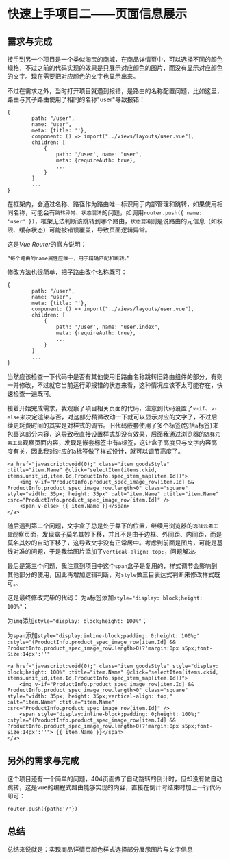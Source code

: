 # 快速上手项目二——页面信息展示

## 需求与完成
接手到另一个项目是一个类似淘宝的商城，在商品详情页中，可以选择不同的颜色规格，不过之前的代码实现的效果是只展示对应颜色的图片，而没有显示对应颜色的文字。现在需要把对应颜色的文字也显示出来。

不过在需求之外，当时打开项目就遇到报错，是路由的名称配置问题，比如这里，路由与其子路由使用了相同的名称"user"导致报错：
```
{
        path: "/user",
        name: "user",
        meta: {title: ''},
        component: () => import("../views/layouts/user.vue"),
        children: [
            {
                path: '/user', name: "user",
                meta: {requireAuth: true},
                ...
            }
        ]
        ...
}
```
在框架内，会通过名称、路径作为路由唯一标识用于内部管理和跳转，如果使用相同名称，可能会有`跳转异常`、`状态混淆`的问题，如调用`router.push({ name: 'user' })`，框架无法判断该跳转到哪个路由，`状态混淆`则是说路由的元信息（如权限、缓存状态）可能被错误覆盖，导致页面逻辑异常。

这是*Vue Router*的官方说明：
```
“每个路由的name属性应唯一，用于精确匹配和跳转。”
```

修改方法也很简单，把子路由改个名称既可：
```
{
        path: "/user",
        name: "user",
        meta: {title: ''},
        component: () => import("../views/layouts/user.vue"),
        children: [
            {
                path: '/user', name: "user.index",
                meta: {requireAuth: true},
                ...
            }
        ]
        ...
}
```
当然应该检查一下代码中是否有其他使用旧路由名称跳转旧路由组件的部分，有则一并修改，不过就它当前运行即报错的状态来看，这种情况应该不太可能存在，快速检查一遍既可。

接着开始完成需求，我观察了项目相关页面的代码，注意到代码设置了`v-if`、`v-else`来决定渲染与否，对这部分稍微改动一下就可以显示对应的文字了，不过后续更耗费时间的其实是对样式的调节。旧代码嵌套使用了多个标签(包括`a`标签)来包裹这部分内容，这导致我直接设置样式却没有效果，后面我通过浏览器的`选择元素工具`观察页面内容，发现是嵌套标签中有`a`标签，这让盒子高度只与文字内容高度有关，因此我对对应的`a`标签做了样式设计，就可以调节高度了。
```
<a href="javascript:void(0);" class="item goodsStyle" :title="item.Name" @click="selectItem(items.ckid, items.unit_id,item.Id,ProductInfo.spec_item_map[item.Id])">
	<img v-if="ProductInfo.product_spec_image_row[item.Id] && ProductInfo.product_spec_image_row.length>0" class="square" style="width: 35px; height: 35px" :alt="item.Name" :title="item.Name" :src="ProductInfo.product_spec_image_row[item.Id]" />
	<span v-else> {{ item.Name }}</span>
</a>
```

随后遇到第二个问题，文字盒子总是处于靠下的位置，继续用浏览器的`选择元素工具`观察页面，发现盒子莫名其妙下移，并且不是由于边框、外间距、内间距，而是莫名其妙的自动下移了，这导致文字没有正常居中。考虑到前面是图片，可能是基线对准的问题，于是我给图片添加了`vertical-align: top;`，问题解决。

最后是第三个问题，我注意到项目中这个`span`盒子是复用的，样式调节会影响到其他部分的使用，因此再增加逻辑判断，对`style`做三目表达式判断来修改样式既可。、

这是最终修改完毕的代码：
为`a`标签添加`style="display: block;height: 100%"`；

为`img`添加`style="display: block;height: 100%"`；

为`span`添加`style="display:inline-block;padding: 0;height: 100%;" :style="(ProductInfo.product_spec_image_row[item.Id] && ProductInfo.product_spec_image_row.length>0)?'margin:0px s5px;font-Size:14px':''"`
```
<a href="javascript:void(0);" class="item goodsStyle" style="display: block;height: 100%" :title="item.Name" @click="selectItem(items.ckid, items.unit_id,item.Id,ProductInfo.spec_item_map[item.Id])">
	<img v-if="ProductInfo.product_spec_image_row[item.Id] && ProductInfo.product_spec_image_row.length>0" class="square" style="width: 35px; height: 35px;vertical-align: top;" :alt="item.Name" :title="item.Name" :src="ProductInfo.product_spec_image_row[item.Id]" />
	<span style="display:inline-block;padding: 0;height: 100%;" :style="(ProductInfo.product_spec_image_row[item.Id] && ProductInfo.product_spec_image_row.length>0)?'margin:0px s5px;font-Size:14px':''"> {{ item.Name }}</span>
</a>
```

## 另外的需求与完成
这个项目还有一个简单的问题，404页面做了自动跳转的倒计时，但却没有做自动跳转，这是vue的编程式路由能够实现的内容，直接在倒计时结束时加上一行代码即可：
```
router.push({path:'/'})
```

## 总结
总结来说就是：实现商品详情页颜色样式选择部分展示图片与文字信息